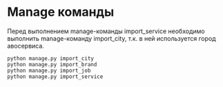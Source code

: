 # Manage команды
Перед выполнением manage-команды import_service необходимо выполнить manage-команду import_city, т.к. в ней используется город авосервиса.
```
python manage.py import_city
python manage.py import_brand
python manage.py import_job
python manage.py import_service
```